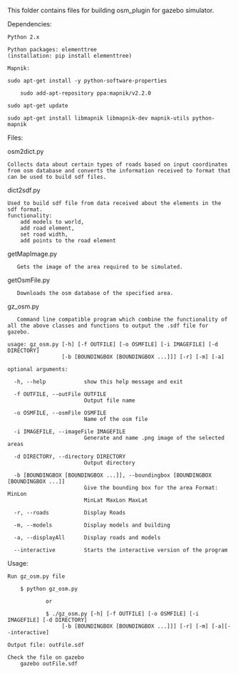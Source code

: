 This folder contains files for building osm_plugin for gazebo simulator.

Dependencies:

	Python 2.x

	Python packages: elementtree
	(installation: pip install elementtree)

	Mapnik:

	sudo apt-get install -y python-software-properties

        sudo add-apt-repository ppa:mapnik/v2.2.0

	sudo apt-get update

	sudo apt-get install libmapnik libmapnik-dev mapnik-utils python-mapnik


Files:


osm2dict.py

	Collects data about certain types of roads based on input coordinates from osm database and converts the information received to format that can be used to build sdf files.

dict2sdf.py

	Used to build sdf file from data received about the elements in the sdf format. 
	functionality: 
		add models to world, 
		add road element, 
		set road width, 
		add points to the road element

getMapImage.py

       Gets the image of the area required to be simulated.
       
getOsmFile.py

       Downloads the osm database of the specified area.

gz_osm.py

       Command line compatible program which combine the functionality of all the above classes and functions to output the .sdf file for gazebo. 

	usage: gz_osm.py [-h] [-f OUTFILE] [-o OSMFILE] [-i IMAGEFILE] [-d DIRECTORY]
	                 [-b [BOUNDINGBOX [BOUNDINGBOX ...]]] [-r] [-m] [-a]
	
	optional arguments:

	  -h, --help            show this help message and exit

	  -f OUTFILE, --outFile OUTFILE
	                        Output file name

	  -o OSMFILE, --osmFile OSMFILE
	                        Name of the osm file

	  -i IMAGEFILE, --imageFile IMAGEFILE
	                        Generate and name .png image of the selected areas

	  -d DIRECTORY, --directory DIRECTORY
	                        Output directory

	  -b [BOUNDINGBOX [BOUNDINGBOX ...]], --boundingbox [BOUNDINGBOX [BOUNDINGBOX ...]]
	                        Give the bounding box for the area Format: MinLon
	                        MinLat MaxLon MaxLat

	  -r, --roads           Display Roads

	  -m, --models          Display models and building

	  -a, --displayAll      Display roads and models

	  --interactive         Starts the interactive version of the program

Usage:

	Run gz_osm.py file

		$ python gz_osm.py 

                or 

                $ ./gz_osm.py [-h] [-f OUTFILE] [-o OSMFILE] [-i IMAGEFILE] [-d DIRECTORY]
	                 [-b [BOUNDINGBOX [BOUNDINGBOX ...]]] [-r] [-m] [-a][--interactive]
	
	Output file: outFile.sdf

	Check the file on gazebo
		gazebo outFile.sdf

